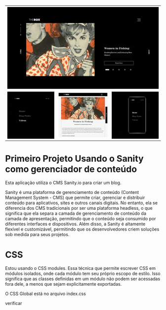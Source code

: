 <table>
  <tr>
    <th colspan="3">
      <img src="./img/01.png" alt="Descrição da imagem">
    </th>
  </tr>
  <tr>
    <td width="33%">
      <img src="./img/02.gif" alt="Descrição da imagem">
    </td>
    <td width="34%">
      <img src="./img/03.png" alt="Descrição da imagem">
    </td>
    <td width="33%">
      <img src="./img/04.gif" alt="Descrição da imagem">
    </td>
  </tr>
</table>



<h1>Primeiro Projeto Usando o Sanity como gerenciador de conteúdo</h1>

<p>Esta aplicação utiliza o CMS Sanity.io para criar um blog.<p>

<p>Sanity é uma plataforma de gerenciamento de conteúdo (Content Management System - CMS) que permite criar, gerenciar e distribuir conteúdo para aplicativos, sites e outros canais digitais. No entanto, ela se diferencia dos CMS tradicionais por ser uma plataforma headless, o que significa que ela separa a camada de gerenciamento de conteúdo da camada de apresentação, permitindo que o conteúdo seja consumido por diferentes interfaces e dispositivos. Além disso, a Sanity é altamente flexível e customizável, permitindo que os desenvolvedores criem soluções sob medida para seus projetos.</p>

<h1>CSS</h1>

<p>Estou usando o CSS modules. Essa técnica que permite escrever CSS em módulos isolados, onde cada módulo tem seu próprio escopo de estilo. Isso significa que as classes definidas em um módulo não podem ser acessadas fora dele, a menos que sejam explicitamente exportadas.</p>

<p> O CSS Global está no arquivo index.css</p>

verificar


